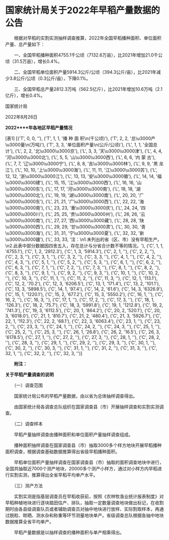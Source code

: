 # 国家统计局关于2022年早稻产量数据的公告

　　根据对早稻的实割实测抽样调查推算，2022年全国早稻播种面积、单位面积产量、总产量如下：

　　一、全国早稻播种面积4755.1千公顷（7132.6万亩），比2021年增加21.0千公顷（31.5万亩），增长0.4%。

　　二、全国早稻单位面积产量5914.3公斤/公顷（394.3公斤/亩），比2021年减少3.8公斤/公顷（0.3公斤/亩），下降0.1%。

　　三、全国早稻总产量2812.3万吨（562.5亿斤），比2021年增加10.6万吨（2.1亿斤），增长0.4%。

国家统计局   

2022年8月26日

**2022****年各地区早稻产量情况**

[表1]
[('T', 0, 0, ''), ('T', 1, 1, '播 种 面 积\n(千公顷)'), ('T', 2, 2, '总\u3000产\u3000量\n(万吨)'), ('T', 3, 3, '单位面积产量\n(公斤/公顷)'), ('L', 1, 1, '全国总计'), ('L', 2, 2, '北\u3000\u3000京'), ('L', 3, 3, '天\u3000\u3000津'), ('L', 4, 4, '河\u3000\u3000北'), ('L', 5, 5, '山\u3000\u3000西'), ('L', 6, 6, '内 蒙 古'), ('L', 7, 7, '辽\u3000\u3000宁'), ('L', 8, 8, '吉\u3000\u3000林'), ('L', 9, 9, '黑 龙 江'), ('L', 10, 10, '上\u3000\u3000海'), ('L', 11, 11, '江\u3000\u3000苏'), ('L', 12, 12, '浙\u3000\u3000江'), ('L', 13, 13, '安\u3000\u3000徽'), ('L', 14, 14, '福\u3000\u3000建'), ('L', 15, 15, '江\u3000\u3000西'), ('L', 16, 16, '山\u3000\u3000东'), ('L', 17, 17, '河\u3000\u3000南'), ('L', 18, 18, '湖\u3000\u3000北'), ('L', 19, 19, '湖\u3000\u3000南'), ('L', 20, 20, '广\u3000\u3000东'), ('L', 21, 21, '广\u3000\u3000西'), ('L', 22, 22, '海\u3000\u3000南'), ('L', 23, 23, '重\u3000\u3000庆'), ('L', 24, 24, '四\u3000\u3000川'), ('L', 25, 25, '贵\u3000\u3000州'), ('L', 26, 26, '云\u3000\u3000南'), ('L', 27, 27, '西\u3000\u3000藏'), ('L', 28, 28, '陕\u3000\u3000西'), ('L', 29, 29, '甘\u3000\u3000肃'), ('L', 30, 30, '青\u3000\u3000海'), ('L', 31, 31, '宁\u3000\u3000夏'), ('L', 32, 32, '新\u3000\u3000疆'), ('L', 33, 33, '注：\n1.未列出的省（区、市）没有早稻生产。\n2.此表中部分数据因四舍五入，存在总计与分省合计数不等的情况。'), ('C', 1, 1, '4755.1'), ('C', 1, 2, '2812.3'), ('C', 1, 3, '5914.3'), ('C', 2, 1, ''), ('C', 2, 2, ''), ('C', 2, 3, ''), ('C', 3, 1, ''), ('C', 3, 2, ''), ('C', 3, 3, ''), ('C', 4, 1, ''), ('C', 4, 2, ''), ('C', 4, 3, ''), ('C', 5, 1, ''), ('C', 5, 2, ''), ('C', 5, 3, ''), ('C', 6, 1, ''), ('C', 6, 2, ''), ('C', 6, 3, ''), ('C', 7, 1, ''), ('C', 7, 2, ''), ('C', 7, 3, ''), ('C', 8, 1, ''), ('C', 8, 2, ''), ('C', 8, 3, ''), ('C', 9, 1, ''), ('C', 9, 2, ''), ('C', 9, 3, ''), ('C', 10, 1, ''), ('C', 10, 2, ''), ('C', 10, 3, ''), ('C', 11, 1, ''), ('C', 11, 2, ''), ('C', 11, 3, ''), ('C', 12, 1, '113.1'), ('C', 12, 2, '70.2'), ('C', 12, 3, '6206.5'), ('C', 13, 1, '171.4'), ('C', 13, 2, '101.1'), ('C', 13, 3, '5898.5'), ('C', 14, 1, '97.4'), ('C', 14, 2, '61.6'), ('C', 14, 3, '6326.9'), ('C', 15, 1, '1220.1'), ('C', 15, 2, '677.2'), ('C', 15, 3, '5550.2'), ('C', 16, 1, ''), ('C', 16, 2, ''), ('C', 16, 3, ''), ('C', 17, 1, ''), ('C', 17, 2, ''), ('C', 17, 3, ''), ('C', 18, 1, '126.3'), ('C', 18, 2, '75.7'), ('C', 18, 3, '5991.8'), ('C', 19, 1, '1212.8'), ('C', 19, 2, '741.3'), ('C', 19, 3, '6112.5'), ('C', 20, 1, '864.2'), ('C', 20, 2, '520.1'), ('C', 20, 3, '6018.0'), ('C', 21, 1, '810.7'), ('C', 21, 2, '480.4'), ('C', 21, 3, '5926.7'), ('C', 22, 1, '112.3'), ('C', 22, 2, '68.1'), ('C', 22, 3, '6063.4'), ('C', 23, 1, ''), ('C', 23, 2, ''), ('C', 23, 3, ''), ('C', 24, 1, ''), ('C', 24, 2, ''), ('C', 24, 3, ''), ('C', 25, 1, ''), ('C', 25, 2, ''), ('C', 25, 3, ''), ('C', 26, 1, '26.8'), ('C', 26, 2, '16.5'), ('C', 26, 3, '6178.5'), ('C', 27, 1, ''), ('C', 27, 2, ''), ('C', 27, 3, ''), ('C', 28, 1, ''), ('C', 28, 2, ''), ('C', 28, 3, ''), ('C', 29, 1, ''), ('C', 29, 2, ''), ('C', 29, 3, ''), ('C', 30, 1, ''), ('C', 30, 2, ''), ('C', 30, 3, ''), ('C', 31, 1, ''), ('C', 31, 2, ''), ('C', 31, 3, ''), ('C', 32, 1, ''), ('C', 32, 2, ''), ('C', 32, 3, '')]

　　**附注：**

**关于早稻产量调查的说明**

　　（一）调查范围

　　国家统计局公布的早稻产量数据，由以省为总体抽样调查得出。

　　由国家统计局各调查总队组织在国家调查县（市）开展抽样调查和实割实测调查。

　　（二）调查样本

　　早稻产量抽样调查由播种面积和单位面积产量抽样调查组成。

　　播种面积抽样调查在国家调查县（市）抽取3000多个样方地块开展早稻播种面积调查，根据调查基础数据推算得出省级早稻播种面积。

　　早稻单位面积产量抽样调查在国家调查县（市）抽取的面积调查地块中进行，全国共抽取近7000个测产地块，20000多个测产小样方，通过对小样方内早稻进行实割实测，推算得出全省早稻平均单产水平。

　　（三）测产方法

　　实割实测是指基层调查员在早稻收获前，按照《农林牧渔业统计报表制度》对早稻种植地块进行逐块踏田估产、排队，抽取一定数量调查地块做出标记，在收割期时由各县级调查队员或者辅助调查员对抽中地块进行放样、实际割取样本，再通过脱粒、晾晒、测水杂和称重等环节测量地块单产。省级调查总队根据各抽中地块数据推算全省平均单产。

　　早稻产量数据是以抽样调查的播种面积与单产相乘得出。